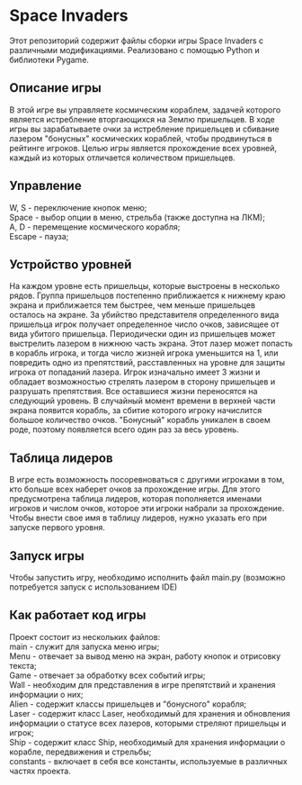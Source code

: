 # Space Invaders

Этот репозиторий содержит файлы сборки игры Space Invaders с различными модификациями. Реализовано с помощью Python и библиотеки Pygame.

## Описание игры

В этой игре вы управляете космическим кораблем, задачей которого является истребление вторгающихся на Землю пришельцев. В ходе игры вы зарабатываете очки за истребление пришельцев и сбивание лазером "бонусных" космических кораблей, чтобы продвинуться в рейтинге игроков.
Целью игры является прохождение всех уровней, каждый из которых отличается количеством пришельцев.

## Управление

W, S - переключение кнопок меню;<br>
Space - выбор опции в меню, стрельба (также доступна на ЛКМ);<br>
A, D - перемещение космического корабля;<br>
Escape - пауза;

## Устройство уровней

На каждом уровне есть пришельцы, которые выстроены в несколько рядов. Группа пришельцов постепенно приближается к нижнему краю экрана и приближается тем быстрее, чем меньше пришельцев осталось на экране. За убийство представителя определенного вида пришельца игрок получает определенное число очков, зависящее от вида убитого пришельца. Периодически один из пришельцев может выстрелить лазером в нижнюю часть экрана. Этот лазер может попасть в корабль игрока, и тогда число жизней игрока уменьшится на 1, или повредить одно из препятствий, расставленных на уровне для защиты игрока от попаданий лазера. Игрок изначально имеет 3 жизни и обладает возможностью стрелять лазером в сторону пришельцев и разрушать препятствия. Все оставшиеся жизни переносятся на следующий уровень. В случайный момент времени в верхней части экрана появится корабль, за сбитие которого игроку начислится большое количество очков. "Бонусный" корабль уникален в своем роде, поэтому появляется всего один раз за весь уровень.

## Таблица лидеров

В игре есть возможность посоревноваться с другими игроками в том, кто больше всех наберет очков за прохождение игры. Для этого предусмотрена таблица лидеров, которая пополняется именами игроков и числом очков, которое эти игроки набрали за прохождение. Чтобы внести свое имя в таблицу лидеров, нужно указать его при запуске первого уровня.

## Запуск игры

Чтобы запустить игру, необходимо исполнить файл main.py (возможно потребуется запуск с использованием IDE)

## Как работает код игры

Проект состоит из нескольких файлов:<br>
main - служит для запуска меню игры;<br>
Menu - отвечает за вывод меню на экран, работу кнопок и отрисовку текста;<br>
Game - отвечает за обработку всех событий игры;<br>
Wall - необходим для представления в игре препятствий и хранения информации о них;<br>
Alien - содержит классы пришельцев и "бонусного" корабля;<br>
Laser - содержит класс Laser, необходимый для хранения и обновления информации о статусе всех лазеров, которыми стреляют пришельцы и игрок;<br>
Ship - содержит класс Ship, необходимый для хранения информации о корабле, передвижения и стрельбы;<br>
constants - включает в себя все константы, используемые в различных частях проекта.
